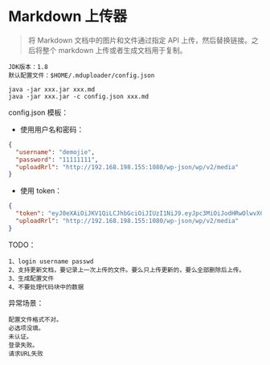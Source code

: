 # Markdown 上传器

> 将 Markdown 文档中的图片和文件通过指定 API 上传，然后替换链接。之后将整个 markdown 上传或者生成文档用于复制。

```
JDK版本：1.8
默认配置文件：$HOME/.mduploader/config.json

java -jar xxx.jar xxx.md
java -jar xxx.jar -c config.json xxx.md
```
config.json 模板：
- 使用用户名和密码：
```json
{
  "username": "demojie",
  "password": "11111111",
  "uploadRrl": "http://192.168.198.155:1080/wp-json/wp/v2/media"
}
```
- 使用 token：
```json
{
  "token": "eyJ0eXAiOiJKV1QiLCJhbGciOiJIUzI1NiJ9.eyJpc3MiOiJodHRwOlwvXC8xOTIuMTY4LjE5OC4xNTU6MTA4MCIsImlhdCI6MTYxODg0MzU2OSwibmJmIjoxNjE4ODQzNTY5LCJleHAiOjE2MTk0NDgzNjksImRhdGEiOnsidXNlciI6eyJpZCI6IjEifX19.itYMAErBmJkb0w5lfUHo8t8uYbYDoNyM9n787owAGL4",
  "uploadRrl": "http://192.168.198.155:1080/wp-json/wp/v2/media"
}
```

TODO：
```
1、login username passwd
2、支持更新文档，要记录上一次上传的文件。要么只上传更新的，要么全部删除后上传。
3、生成配置文件
4、不要处理代码块中的数据
```

异常场景：
```
配置文件格式不对。
必选项没填。
未认证。
登录失败。
请求URL失败
```